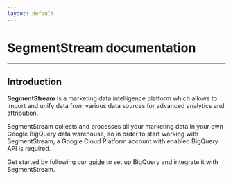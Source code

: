 ```yaml
---
layout: default
---
```

# SegmentStream documentation
---

## Introduction

**SegmentStream** is a marketing data intelligence platform which allows to import and unify data from various data sources for advanced analytics and attribution.

SegmentStream collects and processes all your marketing data in your own Google BigQuery data warehouse, so in order to start working with SegmentStream, a Google Cloud Platform account with enabled BigQuery API is required.

Get started by following our [guide](bigquery/overview) to set up BigQuery and integrate it with SegmentStream.
